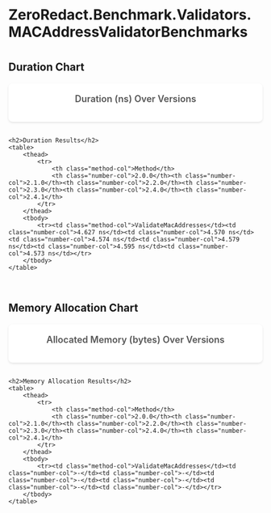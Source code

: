 # ZeroRedact.Benchmark.Validators.MACAddressValidatorBenchmarks

<script src="https://cdn.jsdelivr.net/npm/chart.js"></script>
<style>
    .chart-container {
        background: white;
        border-radius: 8px;
        padding: 20px;
        margin-bottom: 30px;
        box-shadow: 0 2px 4px rgba(0,0,0,0.1);
    }
    .chart-title {
        font-size: 18px;
        font-weight: 600;
        color: #555;
        margin-bottom: 15px;
        text-align: center;
    }
    table {
        width: 100%;
        border-collapse: collapse;
        background: white;
        border-radius: 8px;
        overflow: hidden;
        box-shadow: 0 2px 4px rgba(0,0,0,0.1);
        margin-top: 30px;
    }
    th {
        background: #f8f9fa;
        padding: 12px;
        text-align: left;
        font-weight: 600;
        color: #333;
        border-bottom: 2px solid #dee2e6;
    }
    td {
        padding: 10px 12px;
        border-bottom: 1px solid #dee2e6;
    }
    tr:last-child td {
        border-bottom: none;
    }
    tr:hover {
        background: #f8f9fa;
    }
    .method-col {
        font-weight: 500;
        color: #495057;
    }
    .number-col {
        text-align: right;
      
    }
    h2 {
        margin-top: 40px;
        margin-bottom: 20px;
    }
    .section-group {
        margin-bottom: 60px;
    }
</style>

<div class="section-group">
    <h2>Duration Chart</h2>
    <div class="chart-container">
        <div class="chart-title">Duration (ns) Over Versions</div>
        <canvas id="durationChart_ZeroRedact_Benchmark_Validators_MACAddressValidatorBenchmarks"></canvas>
    </div>
    
    <h2>Duration Results</h2>
    <table>
        <thead>
            <tr>
                <th class="method-col">Method</th>
                <th class="number-col">2.0.0</th><th class="number-col">2.1.0</th><th class="number-col">2.2.0</th><th class="number-col">2.3.0</th><th class="number-col">2.4.0</th><th class="number-col">2.4.1</th>
            </tr>
        </thead>
        <tbody>
            <tr><td class="method-col">ValidateMacAddresses</td><td class="number-col">4.627 ns</td><td class="number-col">4.570 ns</td><td class="number-col">4.574 ns</td><td class="number-col">4.579 ns</td><td class="number-col">4.595 ns</td><td class="number-col">4.573 ns</td></tr>
        </tbody>
    </table>
</div>

<div class="section-group">
    <h2>Memory Allocation Chart</h2>
    <div class="chart-container">
        <div class="chart-title">Allocated Memory (bytes) Over Versions</div>
        <canvas id="memoryChart_ZeroRedact_Benchmark_Validators_MACAddressValidatorBenchmarks"></canvas>
    </div>
    
    <h2>Memory Allocation Results</h2>
    <table>
        <thead>
            <tr>
                <th class="method-col">Method</th>
                <th class="number-col">2.0.0</th><th class="number-col">2.1.0</th><th class="number-col">2.2.0</th><th class="number-col">2.3.0</th><th class="number-col">2.4.0</th><th class="number-col">2.4.1</th>
            </tr>
        </thead>
        <tbody>
            <tr><td class="method-col">ValidateMacAddresses</td><td class="number-col">-</td><td class="number-col">-</td><td class="number-col">-</td><td class="number-col">-</td><td class="number-col">-</td><td class="number-col">-</td></tr>
        </tbody>
    </table>
</div>

<script>
    const versions_ZeroRedact_Benchmark_Validators_MACAddressValidatorBenchmarks = ["2.0.0", "2.1.0", "2.2.0", "2.3.0", "2.4.0", "2.4.1"];
    
    // Duration Chart
    new Chart(document.getElementById('durationChart_ZeroRedact_Benchmark_Validators_MACAddressValidatorBenchmarks'), {
        type: 'line',
        data: {
            labels: versions_ZeroRedact_Benchmark_Validators_MACAddressValidatorBenchmarks,
            datasets: [
            {
                label: 'ValidateMacAddresses',
                data: [4.63, 4.57, 4.57, 4.58, 4.60, 4.57],
                borderColor: '#FF6384',
                backgroundColor: '#FF638433',
                tension: 0.1
            }]
        },
        options: {
            responsive: true,
            plugins: {
                legend: {
                    position: 'top',
                },
                tooltip: {
                    callbacks: {
                        label: function(context) {
                            return context.dataset.label + ': ' + context.parsed.y.toFixed(2) + ' ns';
                        }
                    }
                }
            },
            scales: {
                y: {
                    beginAtZero: true,
                    title: {
                        display: true,
                        text: 'Mean Duration (ns)'
                    }
                },
                x: {
                    title: {
                        display: true,
                        text: 'Version'
                    }
                }
            }
        }
    });
    
    // Memory Chart
    new Chart(document.getElementById('memoryChart_ZeroRedact_Benchmark_Validators_MACAddressValidatorBenchmarks'), {
        type: 'line',
        data: {
            labels: versions_ZeroRedact_Benchmark_Validators_MACAddressValidatorBenchmarks,
            datasets: [
            {
                label: 'ValidateMacAddresses',
                data: [null, null, null, null, null, null],
                borderColor: '#FF6384',
                backgroundColor: '#FF638433',
                tension: 0.1
            }]
        },
        options: {
            responsive: true,
            plugins: {
                legend: {
                    position: 'top',
                },
                tooltip: {
                    callbacks: {
                        label: function(context) {
                            return context.dataset.label + ': ' + context.parsed.y + ' bytes';
                        }
                    }
                }
            },
            scales: {
                y: {
                    beginAtZero: true,
                    title: {
                        display: true,
                        text: 'Bytes Allocated Per Operation'
                    }
                },
                x: {
                    title: {
                        display: true,
                        text: 'Version'
                    }
                }
            }
        }
    });
</script>